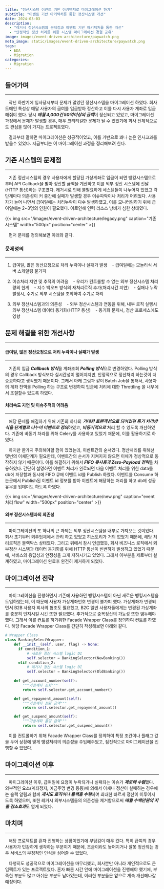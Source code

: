 ```yaml
---
title: "정산시스템 이벤트 기반 아키텍처로 마이그레이션 하기"
subtitle: "이벤트 기반 아키텍처를 통한 정산시스템 개선"
date: 2024-03-03
description:
  - "레거시 정산시스템의 문제점과 이벤트 기반 아키텍처를 통한 개선"
  - "안정적인 정산 처리를 위한 시스템 마이그레이션 경험 공유"
image: images/event-driven-architecture/paywatch.png
meta_image: static/images/event-driven-architecture/paywatch.png
tags:
  - EDA
  - Migration
categories:
  - Migration
---
```


## 들어가며

---

&nbsp;&nbsp;&nbsp;작년 하반기에 입사당시부터 문제가 많았던 정산시스템을 마이그레이션 하였다. 회사 도메인 특성상 매달 사용자의 급여를 입금받아 정산하고 이를 다시 사용자 계좌로 입금해줘야 했다. 당시 ***매월 4,000건 50억이상의 금액***이 정산되고 있었고, 마이그레이션 과정에서 문제가 발생할 경우, 매우 크리티컬한 문제가 될 수 있었기에 회사 전체적으로도 관심을 많이 가지는 프로젝트였다. 

&nbsp;&nbsp;&nbsp;결과부터 말하면 마이그레이션은 성공적이었고, 이를 기반으로 꽤나 높은 인사고과를 받을수 있었다. 지금부터는 이 마이그레이션 과정을 정리해보려 한다.


## 기존 시스템의 문제점

---

&nbsp;&nbsp;&nbsp;기존 정산시스템의 경우 사용자에게 할당된 가상계좌로 입금이 되면 뱅킹시스템으로부터 API Callback을 받아 정산할 금액을 계산하고 이를 외부 정산 시스템에 전달(HTTP 통신)하는 구조였다. 레거시로 인해 불필요하게 세스템들이 나누어져 있었고 각 단계마다 의존성이 커 중간에 실패가 발생할 경우 이슈파악이나 처리가 어려웠다. 사용자가 늘어 나면서 급여일에는 처리누락이 다수 발생하였고, 이를 모니터링하기 위해 급여일에는 2~3명의 인원이 필요했다. 이로인해 인력 리소스 낭비가 심한 상태였다. 

{{< img src="/images/event-driven-architecture/legacy.png" caption="기존 시스템" width="500px" position="center" >}}

&nbsp;&nbsp;&nbsp;먼저 문제를 정의해보면 아래와 같다.

### 문제정의

---

1. 급여일, 많은 정산요청으로 처리 누락이나 실패가 발생
&nbsp;&nbsp;&nbsp;- 급여일에는 모놀리식 서버 스케일링 불가피

2. 이슈처리 지연 및 추적의 어려움
&nbsp;&nbsp;&nbsp;- 우리가 컨트롤할 수 없는 외부 정산시스템 처리량의 한계
&nbsp;&nbsp;&nbsp;- 지수 백오프 방식의 재처리로직 추가(처리시간 지연)
&nbsp;&nbsp;&nbsp;- 실패나 누락 발생시, 수기로 외부 시스템을 조회하여 수기로 처리

3. 외부 정산시스템과의 의존성
&nbsp;&nbsp;&nbsp;- 외부 정산시스템과 연동을 위해, 내부 로직 실행시 외부 정산시스템 데이터 동기화(HTTP 통신)
&nbsp;&nbsp;&nbsp;- 동기화 문제시, 정산 프로세스에도 영향


## 문제 해결을 위한 개선사항

---

#### 급여일, 많은 정산요청으로 처리 누락이나 실패가 발생

---

&nbsp;&nbsp;&nbsp;기존의 입금 ***Callback 방식***을 계좌조회 ***Polling 방식***으로 변경하였다. Polling 방식의 경우 Callback 방식보다 실시간성이 떨어지지만, 안정적으로 정산처리 하는것이 더 중요하다고 생각했기 때문이다. 그래서 아래 그림과 같이 Batch Job을 통해서, 사용자의 계좌 잔액을 Polling 하는 구조로 변경하여 입금에 처리에 대한 Throttling 을 내부에서 조절할수 있도록 하였다.

#### 처리속도 지연 및 이슈추적의 어려움

---

&nbsp;&nbsp;&nbsp;해당 문제를 해결하기 위해 기존의 하나의 ***거대한 트랜잭션으로 되어있던 동기 처리방식을 단계별로 나누어 이벤트로 정의***하였고, ***비동기적으로*** 처리 할 수 있도록 개선하였다. 기존에 비동기 처리를 위해 Celery를 사용하고 있었기 때문에, 이를 활용하기로 하였다. 

&nbsp;&nbsp;&nbsp;하지만 한가지 주의해야할 점이 있었는데, 이벤트간의 순서였다. 정산처리를 위해선 몇번의 이체단계가 필요한데, 이벤트간의 순서가 지켜지지 않으면 이체가 정상적으로 동작하지 않기 때문이다. 이를 해결하기 위해서 ***FIFO 큐사용과 Zero-Payload 전략***을 차용하였다. 간단히 설명하면 이벤트 처리가 완료되면 다음 이벤트 처리를 위한 data를  db에 저장함과 동시에 FIFO 큐에 이벤트 id를 Publish 하였다. 이벤트를 Consume 하는곳에서 Publish된 이벤트 id 정보를 받아 이벤트에 해당하는 처리를 하고 db에 성공유무를 업데이트 하도록 하였다.

{{< img src="/images/event-driven-architecture/new.png" caption="event 처리 flow" width="500px" position="center" >}}

#### 외부 정산시스템과의 의존성

---

&nbsp;&nbsp;&nbsp;마이그레이션의 또 하나의 큰 과제는 외부 정산시스템을 내부로 가져오는 것이었다. 회사 초기부터 외주업체에서 관리 하고 있었고 히스토리가 거의 없었기 때문에, 해당 처리로직은 블랙박스 상태였다. 그리고 위에서 잠시 언급했듯, 회사 비즈니스 로직에서 외부정산 시스템과 데이터 동기화를 위해 HTTP 통신이 빈번하게 발생하고 있었기 때문에, 서비스의 응답성과 안정성을 크게 저하시키고 있었다. 그래서 이부분을 제로부터 설계하였고, 마이그레이션 완료후 완전히 제거하게 되었다.


## 마이그레이션 전략

---

&nbsp;&nbsp;&nbsp;마이그레이션을 진행하면서 기존에 사용하던 뱅킹시스템이 아닌 새로운 뱅킹시스템을 도입하였는데, 이 때문에 사용자 가상계좌번호 변경이 불가피 했다. 가상계좌가 변경되면서 B2B 사용자 회사의 협조도 필요했고, B2C 일반 사용자들에게는 변경된 가상계좌를 충분히 인지시킬 시간 또한 필요했다. 추가적으로 중복정산의 가능성 또한 염두해야 했다. 그래서 이를 컨트롤 하기위한 Facade Wrapper Class를 정의하여 컨트롤 하였다. 해당 Facade Wrapper Class를 간단히 작성해보면 아래와 같다.

```python
# Wrapper Class 
class BankingSelectWrapper:
    def __init__(self, user, flag) -> None:
      if condition_1:
          # 새로운 정산 시스템 logic DI
          self.selector = BankingSelector(NewBanking())
      elif condition_2:
          # 레거시 정산 시스템 logic DI
          self.selector = BankingSelector(OldBanking())
              
    def get_account_number(self):
        """가상계좌 조회"""
        return self.selector.get_account_number()

    def get_repayment_amount(self):
        """가상계좌 상환 금액"""
        return self.selector.get_repayment_amount()

    def get_suspend_amount(self):
        """가상계좌 홀딩 금액"""
        return self.selector.get_suspend_amount()
```

&nbsp;&nbsp;&nbsp;이를 컨트롤하기 위해 Facade Wrapper Class를 정의하여 특정 조건이나 플래그 값을 두어 상황에 맞게 뱅킹처리의 의존성을 주입해주었고, 점진적으로 마이그레이션을 진행할 수 있었다.


## 마이그레이션 이후

---

&nbsp;&nbsp;&nbsp;마이그레이션 이후, 급여일에 요청이 누락되거나 실패되는 이슈가 ***제로에 수렴***했다. 외부적인 요소(계좌정지, 예금주명 변경 등등)에 의해서 이체나 정산이 실패하는 경우에는 슬랙 알림과 함께 ***재시도 로직이나 롤백을 수행***하여 최대한 빠르게 정산이 이루어지도록 하였으며, 또한 레거시 외부시스템들의 의존성을 제거함으로써 ***매월 수백만원의 지출 감소효과***도 얻게 되었다. 


## 마치며

---

&nbsp;&nbsp;&nbsp;해당 프로젝트를 혼자 진행하는 상황이었기에 부담감이 매우 컸다. 특히 급여의 경우 사용자가 민감하게 생각하는 부분이기 때문에, 조금이라도 늦어지거나 잘못 정산되는 경우 서비스의 부정적인 인식을 심어줄 수 있었다.

&nbsp;&nbsp;&nbsp;다행히도 성공적으로 마이그레이션을 마무리했고, 회사뿐만 아니라 개인적으로도 큰 임팩트가 있는 프로젝트였다. 혼자 빠른 시간 안에 마이그레이션을 진행해야 했기에, 부족한 부분도 많고 아쉬운 부분도 남아있는데, 이러한 부분들은 앞으로 계속 개선해나갈 예정이다.